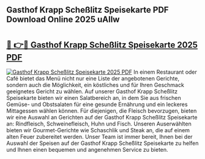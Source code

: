 ## Gasthof Krapp Scheßlitz Speisekarte PDF Download Online 2025 uAlIw

# <h2><a href="http://gcbnaw.nevu.top/?p=Gasthof+Krapp+Sche%c3%9flitz+Speisekarte">🔗 👉🔴 Gasthof Krapp Scheßlitz Speisekarte 2025 PDF</a></h2>

[![Gasthof Krapp Scheßlitz Speisekarte 2025 PDF](https://i.imgur.com/dBaPXMq.png)](http://gcbnaw.nevu.top/?p=Gasthof+Krapp+Sche%c3%9flitz+Speisekarte)
In einem Restaurant oder Café bietet das Menü nicht nur eine Liste der angebotenen Gerichte, sondern auch die Möglichkeit, ein köstliches und für Ihren Geschmack geeignetes Gericht zu wählen. Auf unserer Gasthof Krapp Scheßlitz Speisekarte bieten wir einen Salatbereich an, in dem Sie aus frischen Gemüse- und Obstsalaten für eine gesunde Ernährung und ein leckeres Mittagessen wählen können. Für diejenigen, die Fleisch bevorzugen, bieten wir eine Auswahl an Gerichten auf der Gasthof Krapp Scheßlitz Speisekarte an: Rindfleisch, Schweinefleisch, Huhn und Fisch. Unseren Auserwählten bieten wir Gourmet-Gerichte wie Schaschlik und Steak an, die auf einem alten Feuer zubereitet werden. Unser Team ist immer bereit, Ihnen bei der Auswahl der Speisen auf der Gasthof Krapp Scheßlitz Speisekarte zu helfen und Ihnen einen bequemen und angenehmen Service zu bieten.
